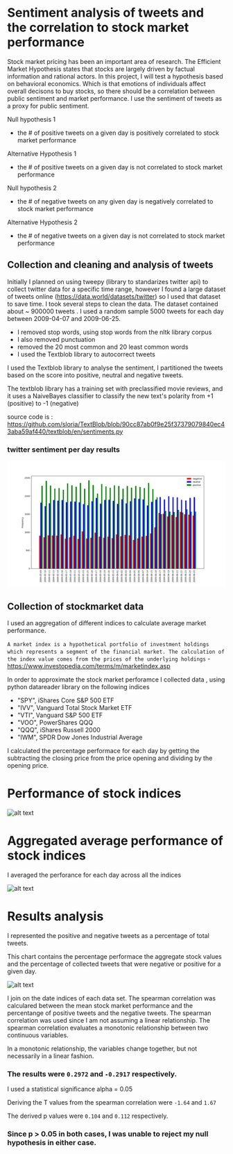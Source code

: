 # Sentiment analysis of tweets and the correlation to stock market performance

Stock market pricing has been an important area of research. The Efficient Market Hypothesis states that stocks are largely driven by factual information and rational actors. In this project, I will test a hypothesis based on behavioral economics. Which is that emotions of individuals affect overall decisons to buy stocks, so there should be a correlation between public sentiment and market performance. I use the sentiment of tweets as a proxy for public sentiment. 

Null hypothesis 1
- the # of positive tweets on a given day is positively correlated to stock market performance

Alternative Hypothesis 1
- the # of positive tweets on a given day is not correlated to stock market performance

Null hypothesis 2
- the # of negative tweets on any given day is negatively correlated to stock market performance

Alternative Hypothesis 2
- the # of negative tweets on a given day is not correlated to stock market performance 

## Collection and cleaning and analysis of tweets

Initially I planned on using tweepy (library to standarizes twitter api) to collect twitter data for a specific time range, however I found a large dataset of tweets online (https://data.world/datasets/twitter) so I used that dataset to save time. I took several steps to clean the data. The dataset contained about ~ 900000 tweets . I used a random sample 5000 tweets for each day between 2009-04-07  and 2009-06-25.

- I removed stop words, using stop words from the nltk library corpus
- I also removed punctuation 
- removed the 20 most common and 20 least common words
- I used the Textblob library to autocorrect tweets 

I used the Textblob library to analyse the sentiment, I partitioned the tweets based on the score into positive, neutral and negative tweets. 

The textblob library has a training set with preclassified movie reviews, and it uses a NaiveBayes classifier to classify the new text's polarity from +1 (positive) to -1 (negative)


source code is : https://github.com/sloria/TextBlob/blob/90cc87ab0f9e25f37379079840ec43aba59af440/textblob/en/sentiments.py


### twitter sentiment per day results

![alt text](https://github.com/red-starter/capstone/blob/master/graphs/better_chart.png)

## Collection of stockmarket data

I used an aggregation of different indices to calculate average market performance. 

```A market index is a hypothetical portfolio of investment holdings which represents a segment of the financial market. The calculation of the index value comes from the prices of the underlying holdings``` - https://www.investopedia.com/terms/m/marketindex.asp

In order to approximate the stock market perforamce I collected data , using python datareader library on the following indices 
- "SPY", iShares Core S&P 500 ETF 
- "IVV", Vanguard Total Stock Market ETF 
- "VTI", Vanguard S&P 500 ETF 
- "VOO", PowerShares QQQ 
- "QQQ", iShares Russell 2000 
- "IWM", SPDR Dow Jones Industrial Average 

I calculated the percentage performace for each day by getting the subtracting the closing price from the price opening and dividing by the opening price.

# Performance of stock indices
![alt text](https://github.com/red-starter/capstone/blob/master/graphs/each_index_change.png)

# Aggregated average performance of stock indices
I averaged the perforance for each day across all the indices

![alt text](https://github.com/red-starter/capstone/blob/master/graphs/percent_change.png)


# Results analysis

I represented the positive and negative tweets as a percentage of total tweets.

This chart contains the percentage performace the aggregate stock values and the percentage of collected tweets that were negative or positive for a given day. 

![alt text](https://github.com/red-starter/capstone/blob/master/graphs/alllinestogether.png)

I join on the date indices of each data set. The spearman correlation was calculared between the mean stock market performance and the percentange of positive tweets and the negative tweets. The spearman correlation was used since I am not assuming a linear relationship. The spearman correlation evaluates a monotonic relationship between two continuous variables. 

In a monotonic relationship, the variables change together, but not necessarily in a linear fashion.  

### The results were `0.2972` and `-0.2917` respectively. 

I used a statistical significance alpha = 0.05

Deriving the T values from the spearman correlation were `-1.64` and `1.67` 

The derived p values were `0.104` and `0.112` respectively.

### Since p > 0.05 in both cases,  I was unable to reject my null hypothesis in either case.
